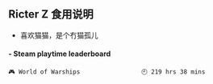 ## Ricter Z 食用说明
- 喜欢猫猫，是个冇猫孤儿

<!-- steam-box start -->
#### - Steam playtime leaderboard
```text
🎮 World of Warships                 🕘 219 hrs 38 mins
```
<!-- Powered by https://github.com/YouEclipse/steam-box . -->
<!-- steam-box end -->
